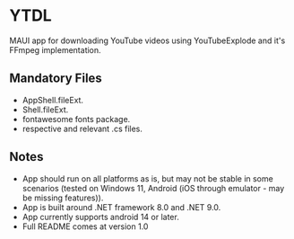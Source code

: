 # YTDL
MAUI app for downloading YouTube videos using YouTubeExplode and it's FFmpeg implementation.

## Mandatory Files
- AppShell.fileExt.
- Shell.fileExt.
- fontawesome fonts package.
- respective and relevant .cs files.

## Notes
- App should run on all platforms as is, but may not be stable in some scenarios (tested on Windows 11, Android (iOS through emulator - may be missing features)).
- App is built around .NET framework 8.0 and .NET 9.0.
- App currently supports android 14 or later.
- Full README comes at version 1.0
